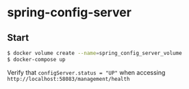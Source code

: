 # spring-config-server

## Start

```bash
$ docker volume create --name=spring_config_server_volume
$ docker-compose up
```

Verify that `configServer.status = "UP"` when accessing `http://localhost:58083/management/health`